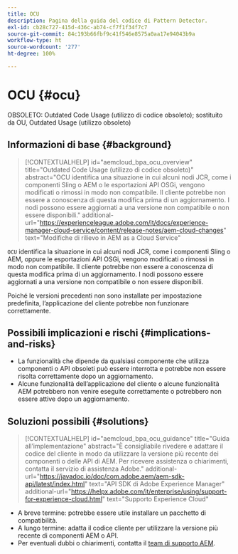 ```yaml
---
title: OCU
description: Pagina della guida del codice di Pattern Detector.
exl-id: cb28c727-415d-436c-ab74-cf7f1f34f7c7
source-git-commit: 84c193b66fbf9c41f546e8575a0aa17e94043b9a
workflow-type: ht
source-wordcount: '277'
ht-degree: 100%

---
```


# OCU {#ocu}

OBSOLETO: Outdated Code Usage (utilizzo di codice obsoleto); sostituito da OU, Outdated Usage (utilizzo obsoleto)

## Informazioni di base {#background}

>[!CONTEXTUALHELP]
>id="aemcloud_bpa_ocu_overview"
>title="Outdated Code Usage (utilizzo di codice obsoleto)"
>abstract="OCU identifica una situazione in cui alcuni nodi JCR, come i componenti Sling o AEM o le esportazioni API OSGi, vengono modificati o rimossi in modo non compatibile. Il cliente potrebbe non essere a conoscenza di questa modifica prima di un aggiornamento. I nodi possono essere aggiornati a una versione non compatibile o non essere disponibili."
>additional-url="https://experienceleague.adobe.com/it/docs/experience-manager-cloud-service/content/release-notes/aem-cloud-changes" text="Modifiche di rilievo in AEM as a Cloud Service"

`OCU` identifica la situazione in cui alcuni nodi JCR, come i componenti Sling o AEM, oppure le esportazioni API OSGi, vengono modificati o rimossi in modo non compatibile. Il cliente potrebbe non essere a conoscenza di questa modifica prima di un aggiornamento. I nodi possono essere aggiornati a una versione non compatibile o non essere disponibili.

Poiché le versioni precedenti non sono installate per impostazione predefinita, l’applicazione del cliente potrebbe non funzionare correttamente.

## Possibili implicazioni e rischi {#implications-and-risks}

* La funzionalità che dipende da qualsiasi componente che utilizza componenti o API obsoleti può essere interrotta e potrebbe non essere risolta correttamente dopo un aggiornamento.
* Alcune funzionalità dell’applicazione del cliente o alcune funzionalità AEM potrebbero non venire eseguite correttamente o potrebbero non essere attive dopo un aggiornamento.

## Soluzioni possibili {#solutions}

>[!CONTEXTUALHELP]
>id="aemcloud_bpa_ocu_guidance"
>title="Guida all’implementazione"
>abstract="È consigliabile rivedere e adattare il codice del cliente in modo da utilizzare la versione più recente dei componenti o delle API di AEM. Per ricevere assistenza o chiarimenti, contatta il servizio di assistenza Adobe."
>additional-url="https://javadoc.io/doc/com.adobe.aem/aem-sdk-api/latest/index.html" text="API SDK di Adobe Experience Manager"
>additional-url="https://helpx.adobe.com/it/enterprise/using/support-for-experience-cloud.html" text="Supporto Experience Cloud"

* A breve termine: potrebbe essere utile installare un pacchetto di compatibilità.
* A lungo termine: adatta il codice cliente per utilizzare la versione più recente di componenti AEM o API.
* Per eventuali dubbi o chiarimenti, contatta il [team di supporto AEM](https://helpx.adobe.com/it/enterprise/using/support-for-experience-cloud.html).
